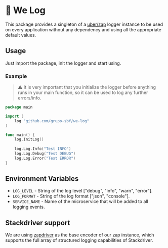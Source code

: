 # :notebook: We Log
This package provides a singleton of a [uber/zap](https://github.com/uber-go/zap) logger instance to be used on every application without any dependency and using all the appropriate default values.

## Usage

Just import the package, init the logger and start using. 

### Example

> :warning: It is very important that you initialize the logger before anything runs in your main function, so it can be used to log any further errors/info.

```go
package main

import (
	log "github.com/grupo-sbf/we-log"
)

func main() {
	log.InitLog()
	
	log.Log.Info("Test INFO")
	log.Log.Debug("Test DEBUG")
	log.Log.Error("Test ERROR")
}
```

## Environment Variables

- `LOG_LEVEL` - String of the log level ["debug", "info", "warn", "error"].
- `LOG_FORMAT` - String of the log format ["json", "console"].
- `SERVICE_NAME` - Name of the microservice that will be added to all logging events.

## Stackdriver support

We are using [zapdriver](https://github.com/blendle/zapdriver) as the base encoder of our zap instance, which supports the full array of structured logging capabilities of Stackdriver.
